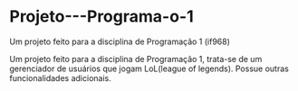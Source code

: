 # Projeto---Programa-o-1
Um projeto feito para a disciplina de Programação 1 (if968)

Um projeto feito para a disciplina de Programação 1, trata-se de um gerenciador de usuários que jogam LoL(league of legends).
Possue outras funcionalidades adicionais.
